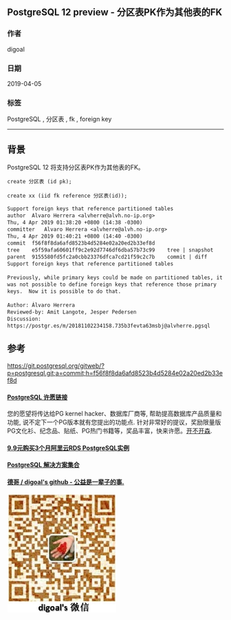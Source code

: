 ## PostgreSQL 12 preview - 分区表PK作为其他表的FK  
                                                                                                      
### 作者                                                                                                      
digoal                                                                                                      
                                                                                                      
### 日期                                                                                                      
2019-04-05                                                                                                      
                                                                                                      
### 标签                                                                                                      
PostgreSQL , 分区表 , fk , foreign key   
                     
----                                                                                                
                                                                                                  
## 背景           
PostgreSQL 12 将支持分区表PK作为其他表的FK。     
  
```  
create 分区表 (id pk);  
  
create xx (iid fk reference 分区表(id));  
```  
      
```    
Support foreign keys that reference partitioned tables  
author	Alvaro Herrera <alvherre@alvh.no-ip.org>	  
Thu, 4 Apr 2019 01:38:20 +0800 (14:38 -0300)  
committer	Alvaro Herrera <alvherre@alvh.no-ip.org>	  
Thu, 4 Apr 2019 01:40:21 +0800 (14:40 -0300)  
commit	f56f8f8da6afd8523b4d5284e02a20ed2b33ef8d  
tree	e5f59afa60601ff9c2e92d7746df6dba57b73c99	tree | snapshot  
parent	9155580fd5fc2a0cbb23376dfca7cd21f59c2c7b	commit | diff  
Support foreign keys that reference partitioned tables  
  
Previously, while primary keys could be made on partitioned tables, it  
was not possible to define foreign keys that reference those primary  
keys.  Now it is possible to do that.  
  
Author: Álvaro Herrera  
Reviewed-by: Amit Langote, Jesper Pedersen  
Discussion: https://postgr.es/m/20181102234158.735b3fevta63msbj@alvherre.pgsql  
```    
        
## 参考      
https://git.postgresql.org/gitweb/?p=postgresql.git;a=commit;h=f56f8f8da6afd8523b4d5284e02a20ed2b33ef8d    
      
  
  
  
  
  
  
  
  
  
  
  
  
  
  
  
  
  
  
  
  
  
  
  
  
  
  
  
  
  
  
  
  
  
  
  
  
  
  
  
  
  
  
  
  
  
  
  
  
  
  
  
  
  
  
  
  
  
  
  
  
  
  
  
  
  
  
  
  
  
#### [PostgreSQL 许愿链接](https://github.com/digoal/blog/issues/76 "269ac3d1c492e938c0191101c7238216")
您的愿望将传达给PG kernel hacker、数据库厂商等, 帮助提高数据库产品质量和功能, 说不定下一个PG版本就有您提出的功能点. 针对非常好的提议，奖励限量版PG文化衫、纪念品、贴纸、PG热门书籍等，奖品丰富，快来许愿。[开不开森](https://github.com/digoal/blog/issues/76 "269ac3d1c492e938c0191101c7238216").  
  
  
#### [9.9元购买3个月阿里云RDS PostgreSQL实例](https://www.aliyun.com/database/postgresqlactivity "57258f76c37864c6e6d23383d05714ea")
  
  
#### [PostgreSQL 解决方案集合](https://yq.aliyun.com/topic/118 "40cff096e9ed7122c512b35d8561d9c8")
  
  
#### [德哥 / digoal's github - 公益是一辈子的事.](https://github.com/digoal/blog/blob/master/README.md "22709685feb7cab07d30f30387f0a9ae")
  
  
![digoal's wechat](../pic/digoal_weixin.jpg "f7ad92eeba24523fd47a6e1a0e691b59")
  
